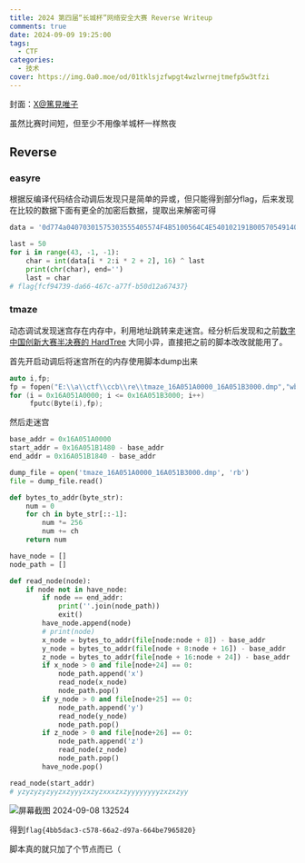 ```yaml
---
title: 2024 第四届“长城杯”网络安全大赛 Reverse Writeup
comments: true
date: 2024-09-09 19:25:00
tags:
  - CTF
categories:
  - 技术
cover: https://img.0a0.moe/od/01tklsjzfwpgt4wzlwrnejtmefp5w3tfzi
---
```

封面：[X@篤見唯子](https://x.com/1093yuiko)

虽然比赛时间短，但至少不用像羊城杯一样熬夜

## Reverse

### easyre

根据反编译代码结合动调后发现只是简单的异或，但只能得到部分flag，后来发现在比较的数据下面有更全的加密后数据，提取出来解密可得

```python
data = '0d774a04070301575303555405574F4B5100564C4E540102191B00570549140A04030D5F05051D1C060D0A54'

last = 50
for i in range(43, -1, -1):
    char = int(data[i * 2:i * 2 + 2], 16) ^ last
    print(chr(char), end='')
    last = char
# flag{fcf94739-da66-467c-a77f-b50d12a67437}
```



### tmaze



动态调试发现迷宫存在内存中，利用地址跳转来走迷宫。经分析后发现和之前[数字中国创新大赛半决赛的 HardTree](https://lrhtony.cn/2024/05/21/2024DigitalChina/) 大同小异，直接把之前的脚本改改就能用了。

首先开启动调后将迷宫所在的内存使用脚本dump出来

```c
auto i,fp;
fp = fopen("E:\\a\\ctf\\ccb\\re\\tmaze_16A051A0000_16A051B3000.dmp","wb");
for (i = 0x16A051A0000; i <= 0x16A051B3000; i++)
     fputc(Byte(i),fp);
```

然后走迷宫

```python
base_addr = 0x16A051A0000
start_addr = 0x16A051B1480 - base_addr
end_addr = 0x16A051B1840 - base_addr

dump_file = open('tmaze_16A051A0000_16A051B3000.dmp', 'rb')
file = dump_file.read()

def bytes_to_addr(byte_str):
    num = 0
    for ch in byte_str[::-1]:
        num *= 256
        num += ch
    return num

have_node = []
node_path = []

def read_node(node):
    if node not in have_node:
        if node == end_addr:
            print(''.join(node_path))
            exit()
        have_node.append(node)
        # print(node)
        x_node = bytes_to_addr(file[node:node + 8]) - base_addr
        y_node = bytes_to_addr(file[node + 8:node + 16]) - base_addr
        z_node = bytes_to_addr(file[node + 16:node + 24]) - base_addr
        if x_node > 0 and file[node+24] == 0:
            node_path.append('x')
            read_node(x_node)
            node_path.pop()
        if y_node > 0 and file[node+25] == 0:
            node_path.append('y')
            read_node(y_node)
            node_path.pop()
        if z_node > 0 and file[node+26] == 0:
            node_path.append('z')
            read_node(z_node)
            node_path.pop()
        have_node.pop()

read_node(start_addr)
# yzyzyzyzyyzxzyyyzxzyzxxxzxzyyyyyyyyzxzxzyy
```

![屏幕截图 2024-09-08 132524](https://img.0a0.moe/od/01tklsjzaasccn4dmponckb3qf4cacvuyh)

得到`flag{4bb5dac3-c578-66a2-d97a-664be7965820}`

脚本真的就只加了个节点而已（